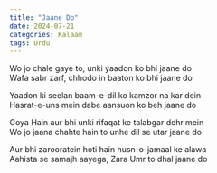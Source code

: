 ```yaml
---
title: "Jaane Do"
date: 2024-07-21
categories: Kalaam
tags: Urdu
---
```


Wo jo chale gaye to, unki yaadon ko bhi jaane do  
Wafa sabr zarf, chhodo in baaton ko bhi jaane do  


Yaadon ki seelan baam-e-dil ko kamzor na kar dein  
Hasrat-e-uns  mein dabe aansuon ko beh jaane do  


Goya Hain aur bhi unki rifaqat ke talabgar dehr mein  
Wo jo jaana chahte hain to unhe dil se utar jaane do  


Aur bhi zarooratein hoti hain husn-o-jamaal ke alawa  
Aahista se samajh aayega, Zara Umr to dhal jaane do  
